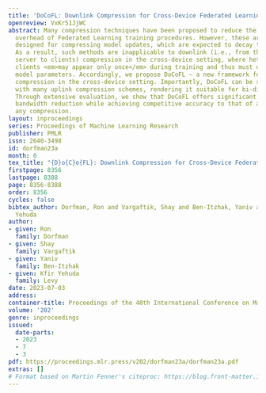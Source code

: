 ```yaml
---
title: 'DoCoFL: Downlink Compression for Cross-Device Federated Learning'
openreview: VxKr51JjWC
abstract: Many compression techniques have been proposed to reduce the communication
  overhead of Federated Learning training procedures. However, these are typically
  designed for compressing model updates, which are expected to decay throughout training.
  As a result, such methods are inapplicable to downlink (i.e., from the parameter
  server to clients) compression in the cross-device setting, where heterogeneous
  clients <em>may appear only once</em> during training and thus must download the
  model parameters. Accordingly, we propose DoCoFL – a new framework for downlink
  compression in the cross-device setting. Importantly, DoCoFL can be seamlessly combined
  with many uplink compression schemes, rendering it suitable for bi-directional compression.
  Through extensive evaluation, we show that DoCoFL offers significant bi-directional
  bandwidth reduction while achieving competitive accuracy to that of a baseline without
  any compression.
layout: inproceedings
series: Proceedings of Machine Learning Research
publisher: PMLR
issn: 2640-3498
id: dorfman23a
month: 0
tex_title: "{D}o{C}o{FL}: Downlink Compression for Cross-Device Federated Learning"
firstpage: 8356
lastpage: 8388
page: 8356-8388
order: 8356
cycles: false
bibtex_author: Dorfman, Ron and Vargaftik, Shay and Ben-Itzhak, Yaniv and Levy, Kfir
  Yehuda
author:
- given: Ron
  family: Dorfman
- given: Shay
  family: Vargaftik
- given: Yaniv
  family: Ben-Itzhak
- given: Kfir Yehuda
  family: Levy
date: 2023-07-03
address: 
container-title: Proceedings of the 40th International Conference on Machine Learning
volume: '202'
genre: inproceedings
issued:
  date-parts:
  - 2023
  - 7
  - 3
pdf: https://proceedings.mlr.press/v202/dorfman23a/dorfman23a.pdf
extras: []
# Format based on Martin Fenner's citeproc: https://blog.front-matter.io/posts/citeproc-yaml-for-bibliographies/
---
```

